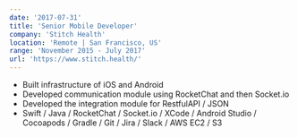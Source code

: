 ```yaml
---
date: '2017-07-31'
title: 'Senior Mobile Developer'
company: 'Stitch Health'
location: 'Remote | San Francisco, US'
range: 'November 2015 - July 2017'
url: 'https://www.stitch.health/'
---
```


- Built infrastructure of iOS and Android
- Developed communication module using RocketChat and then
Socket.io
- Developed the integration module for RestfulAPI / JSON
- Swift / Java / RocketChat / Socket.io / XCode / Android Studio /
Cocoapods / Gradle / Git / Jira / Slack / AWS EC2 / S3
